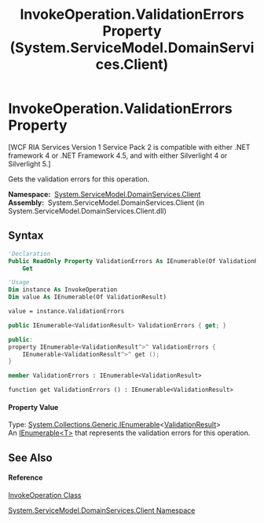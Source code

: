﻿---
title: InvokeOperation.ValidationErrors Property  (System.ServiceModel.DomainServices.Client)
TOCTitle: ValidationErrors Property
ms:assetid: P:System.ServiceModel.DomainServices.Client.InvokeOperation.ValidationErrors
ms:mtpsurl: https://msdn.microsoft.com/en-us/library/system.servicemodel.domainservices.client.invokeoperation.validationerrors(v=VS.91)
ms:contentKeyID: 28755012
ms.date: 01/27/2012
mtps_version: v=VS.91
f1_keywords:
- System.ServiceModel.DomainServices.Client.InvokeOperation.ValidationErrors
- System.ServiceModel.DomainServices.Client.InvokeOperation.get_ValidationErrors
dev_langs:
- CSharp
- JScript
- VB
- FSharp
- c++
api_location:
- System.ServiceModel.DomainServices.Client.dll
api_name:
- System.ServiceModel.DomainServices.Client.InvokeOperation.get_ValidationErrors
- System.ServiceModel.DomainServices.Client.InvokeOperation.ValidationErrors
api_type:
- Managed
topic_type:
- apiref
- kbSyntax
product_family_name: VS
ROBOTS: INDEX,FOLLOW
---

# InvokeOperation.ValidationErrors Property

\[WCF RIA Services Version 1 Service Pack 2 is compatible with either .NET framework 4 or .NET Framework 4.5, and with either Silverlight 4 or Silverlight 5.\]

Gets the validation errors for this operation.

**Namespace:**  [System.ServiceModel.DomainServices.Client](ff422479\(v=vs.91\).md)  
**Assembly:**  System.ServiceModel.DomainServices.Client (in System.ServiceModel.DomainServices.Client.dll)

## Syntax

``` vb
'Declaration
Public ReadOnly Property ValidationErrors As IEnumerable(Of ValidationResult)
    Get
```

``` vb
'Usage
Dim instance As InvokeOperation
Dim value As IEnumerable(Of ValidationResult)

value = instance.ValidationErrors
```

``` csharp
public IEnumerable<ValidationResult> ValidationErrors { get; }
```

``` c++
public:
property IEnumerable<ValidationResult^>^ ValidationErrors {
    IEnumerable<ValidationResult^>^ get ();
}
```

``` fsharp
member ValidationErrors : IEnumerable<ValidationResult>
```

``` jscript
function get ValidationErrors () : IEnumerable<ValidationResult>
```

#### Property Value

Type: [System.Collections.Generic.IEnumerable](https://msdn.microsoft.com/en-us/library/9eekhta0)\<[ValidationResult](https://msdn.microsoft.com/en-us/library/Dd411789)\>  
An [IEnumerable\<T\>](https://msdn.microsoft.com/en-us/library/9eekhta0) that represents the validation errors for this operation.  

## See Also

#### Reference

[InvokeOperation Class](ff423072\(v=vs.91\).md)

[System.ServiceModel.DomainServices.Client Namespace](ff422479\(v=vs.91\).md)

